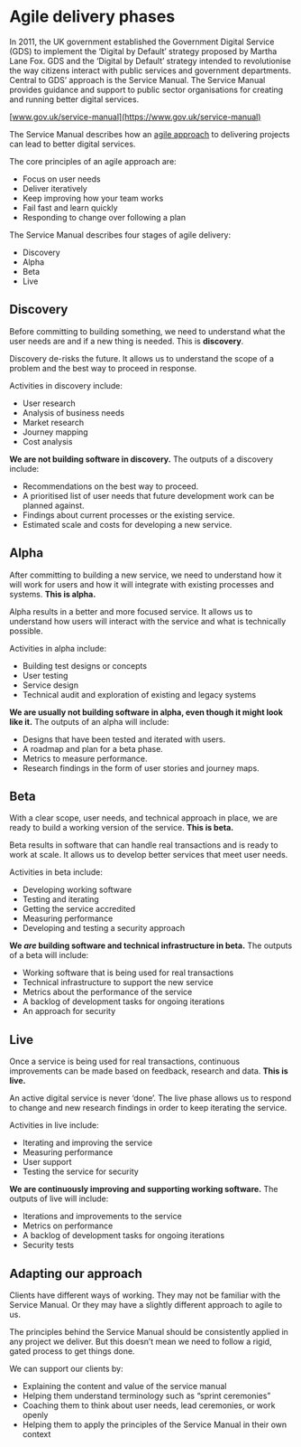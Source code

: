 ---
---
# Agile delivery phases

In 2011, the UK government established the Government Digital Service (GDS) to implement the ‘Digital by Default’ strategy proposed by Martha Lane Fox. GDS and the ‘Digital by Default’ strategy intended to revolutionise the way citizens interact with public services and government departments. Central to GDS’ approach is the Service Manual.
The Service Manual provides guidance and support to public sector organisations for creating and running better digital services.

[www.gov.uk/service-manual](https://www.gov.uk/service-manual)

The Service Manual describes how an [agile approach](http://agilemanifesto.org/) to delivering projects can lead to better digital services.

The core principles of an agile approach are:
- Focus on user needs
- Deliver iteratively
- Keep improving how your team works
- Fail fast and learn quickly
- Responding to change over following a plan

The Service Manual describes four stages of agile delivery:
- Discovery
- Alpha
- Beta
- Live

## Discovery
Before committing to building something, we need to understand what the user needs are and if a new thing is needed. This is **discovery**.

Discovery de-risks the future. It allows us to understand the scope of a problem and the best way to proceed in response.

Activities in discovery include:
- User research
- Analysis of business needs
- Market research
- Journey mapping
- Cost analysis

**We are not building software in discovery.** The outputs of a discovery include:
- Recommendations on the best way to proceed.
- A prioritised list of user needs that future development work can be planned against.
- Findings about current processes or the existing service.
- Estimated scale and costs for developing a new service.

## Alpha
After committing to building a new service, we need to understand how it will work for users and how it will integrate with existing processes and systems. **This is alpha.**

Alpha results in a better and more focused service. It allows us to understand how users will interact with the service and what is technically possible.

Activities in alpha include:
- Building test designs or concepts
- User testing
- Service design
- Technical audit and exploration of existing and legacy systems

**We are usually not building software in alpha, even though it might look like it.** The outputs of an alpha will include:
- Designs that have been tested and iterated with users.
- A roadmap and plan for a beta phase.
- Metrics to measure performance.
- Research findings in the form of user stories and journey maps.

## Beta
With a clear scope, user needs, and technical approach in place, we are ready to build a working version of the service. **This is beta.**

Beta results in software that can handle real transactions and is ready to work at scale. It allows us to develop better services that meet user needs.

Activities in beta include:
- Developing working software
- Testing and iterating
- Getting the service accredited
- Measuring performance
- Developing and testing a security approach

**We *are* building software and technical infrastructure in beta.** The outputs of a beta will include:
- Working software that is being used for real transactions
- Technical infrastructure to support the new service
- Metrics about the performance of the service
- A backlog of development tasks for ongoing iterations
- An approach for security

## Live
Once a service is being used for real transactions, continuous improvements can be made based on feedback, research and data. **This is live.**

An active digital service is never ‘done’. The live phase allows us to respond to change and new research findings in order to keep iterating the service.

Activities in live include:
- Iterating and improving the service
- Measuring performance
- User support
- Testing the service for security

**We are continuously improving and supporting working software.** The outputs of live will include:
- Iterations and improvements to the service
- Metrics on performance
- A backlog of development tasks for ongoing iterations
- Security tests

## Adapting our approach
Clients have different ways of working. They may not be familiar with the Service Manual. Or they may have a slightly different approach to agile to us.

The principles behind the Service Manual should be consistently applied in any project we deliver. But this doesn’t mean we need to follow a rigid, gated process to get things done.

We can support our clients by:
- Explaining the content and value of the service manual
- Helping them understand terminology such as “sprint ceremonies”
- Coaching them to think about user needs, lead ceremonies, or work openly
- Helping them to apply the principles of the Service Manual in their own context
